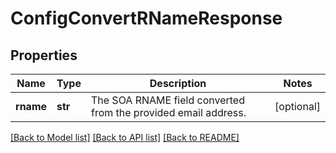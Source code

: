 # ConfigConvertRNameResponse

## Properties
Name | Type | Description | Notes
------------ | ------------- | ------------- | -------------
**rname** | **str** | The SOA RNAME field converted from the provided email address. | [optional] 

[[Back to Model list]](../README.md#documentation-for-models) [[Back to API list]](../README.md#documentation-for-api-endpoints) [[Back to README]](../README.md)


